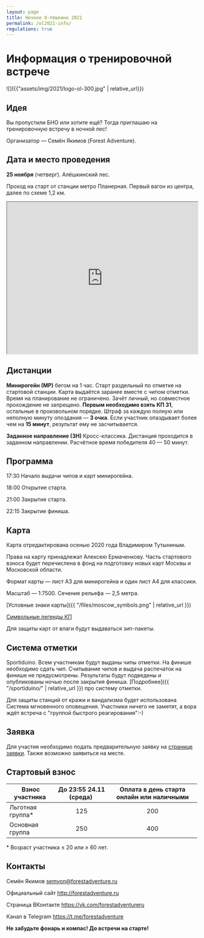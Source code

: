 ```yaml
---
layout: page
title: Ночное О-лёшкино 2021
permalink: /ol2021-info/
regulations: true
---
```


Информация о тренировочной встрече
==================================

![]({{"assets/img/2021/logo-ol-300.jpg" | relative_url}})

Идея
---------------------------------------------------

Вы пропустили БНО или хотите ещё?
Тогда приглашаю на тренировочную встречу в ночной лес!

Организатор — Семён Якимов (Forest Adventure).

Дата и место проведения
---------------------------------------------------

**25 ноября** (четверг). Алёшкинский лес.

Проход на старт от станции метро Планерная.
Первый вагон из центра, далее по схеме 1,2 км.

<iframe width="100%" height="400px" src="https://nakarte.me/#m=16/55.86540/37.43081&l=O&nktl=mf6cJuzRDl7msNduLESFSg"></iframe>

Дистанции
---------

**Минирогейн (МР)** бегом на 1 час.
Старт раздельный по отметке на стартовой станции.
Карта выдаётся заранее вместе с чипом отметки.
Время на планирование не ограничено.
Зачёт личный, но совместное прохождение не запрещено.
**Первым необходимо взять КП 31**, остальные в произвольном порядке.
Штраф за каждую полную или неполную минуту опоздания — **3 очка**.
Если участник опаздывает более чем на **15 минут**, результат ему не засчитывается.

**Заданное направление (ЗН)**
Кросс-классика. Дистанция проходится в заданном направлении.
Расчётное время победителя 40 — 50 минут.

Программа
---------

17:30 Начало выдачи чипов и карт минирогейна.

18:00 Открытие старта.

21:00 Закрытие старта.

22:15 Закрытие финиша.

Карта
-----

Карта отредактирована осенью 2020 года Владимиром Тутыниным.

Права на карту принадлежат Алексею Ермаченкову.
Часть стартового взноса будет перечислена в фонд на подготовку новых карт Москвы и Московской области.

Формат карты — лист А3 для минирогейна и один лист А4 для классики.

Масштаб — 1:7500. Сечение рельефа — 2,5 метра.

[Условные знаки карты]({{ "/files/moscow_symbols.png" | relative_url }})

[Символьные легенды КП](http://moscompass.ru/mosmeridian/leg.gif)

Для защиты карт от влаги будут выдаваться зип-пакеты.

Система отметки
---------------

Sportiduino. Всем участникам будут выданы чипы отметки.
На финише необходимо сдать чип.
Считывание чипов и выдача распечаток на финише не предусмотрены.
Результаты будут подведены и опубликованы ночью после закрытия финиша. 
[Подробнее]({{ "/sportiduino/" | relative_url }}) про систему отметки.

Для защиты станций от кражи и вандализма будет использована Система мгновенного оповещения.
Участники ничего не заметят, а вора ждёт встреча с "группой быстрого реагирования":-)

Заявка
------

Для участия необходимо подать предварительную заявку на [странице заявки](https://orgeo.ru/event/ol2021).
Также возможно заявиться на месте.

Стартовый взнос
---------------

| Взнос участника&nbsp;| До 23:55 24.11 (среда)&nbsp;| Оплата в день старта онлайн или наличными |
|----------------------|:---------------------------:|:---:|
| Льготная группа\*    | 125                         | 200 |
| Основная группа      | 250                         | 400 |

\* Возраст участника ≤ 20 или ≥ 60 лет.

Контакты
--------

Семён Якимов [semyon@forestadventure.ru](mailto:semyon@forestadventure.ru)

Официальный сайт <http://forestadventure.ru>

Страница ВКонтакте <https://vk.com/forestadventureru>

Канал в Telegram <https://t.me/forestadventure>

**Не забудьте фонарь и компас! До встречи на старте!**

